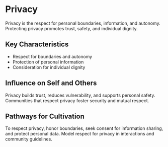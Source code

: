 # Privacy

Privacy is the respect for personal boundaries, information, and autonomy. Protecting privacy promotes trust, safety, and individual dignity.

## Key Characteristics

- Respect for boundaries and autonomy
- Protection of personal information
- Consideration for individual dignity

## Influence on Self and Others

Privacy builds trust, reduces vulnerability, and supports personal safety. Communities that respect privacy foster security and mutual respect.

## Pathways for Cultivation

To respect privacy, honor boundaries, seek consent for information sharing, and protect personal data. Model respect for privacy in interactions and community guidelines.
